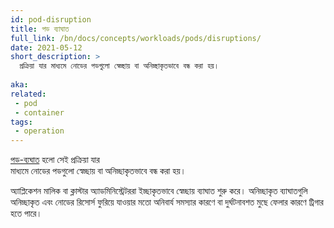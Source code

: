```yaml
---
id: pod-disruption
title: পড ব্যাঘাত
full_link: /bn/docs/concepts/workloads/pods/disruptions/
date: 2021-05-12
short_description: >
  প্রক্রিয়া যার মাধ্যমে নোডের পডগুলো স্বেচ্ছায় বা অনিচ্ছাকৃতভাবে বন্ধ করা হয়।
  
aka:
related:
 - pod
 - container
tags:
 - operation
---
```


[পড-ব্যঘাত](/bn/docs/concepts/workloads/pods/disruptions/) হলো সেই প্রক্রিয়া যার  
মাধ্যমে নোডের পডগুলো স্বেচ্ছায় বা অনিচ্ছাকৃতভাবে বন্ধ করা হয়। 

<!--more--> 

অ্যাপ্লিকেশন মালিক বা ক্লাস্টার অ্যাডমিনিস্ট্রেটররা ইচ্ছাকৃতভাবে স্বেচ্ছায় ব্যাঘাত শুরু করে। 
অনিচ্ছাকৃত ব্যাঘাতগুলি অনিচ্ছাকৃত এবং নোডের রিসোর্স ফুরিয়ে যাওয়ার মতো অনিবার্য 
সমস্যার কারণে বা দুর্ঘটনাবশত মুছে ফেলার কারণে ট্রিগার হতে পারে।
